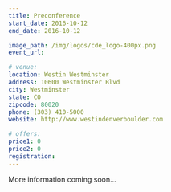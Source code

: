 ```yaml
---
title: Preconference
start_date: 2016-10-12
end_date: 2016-10-12

image_path: /img/logos/cde_logo-400px.png
event_url: 

# venue:
location: Westin Westminster
address: 10600 Westminster Blvd
city: Westminster
state: CO
zipcode: 80020
phone: (303) 410-5000
website: http://www.westindenverboulder.com

# offers:
price1: 0
price2: 0
registration: 
---
```

More information coming soon...